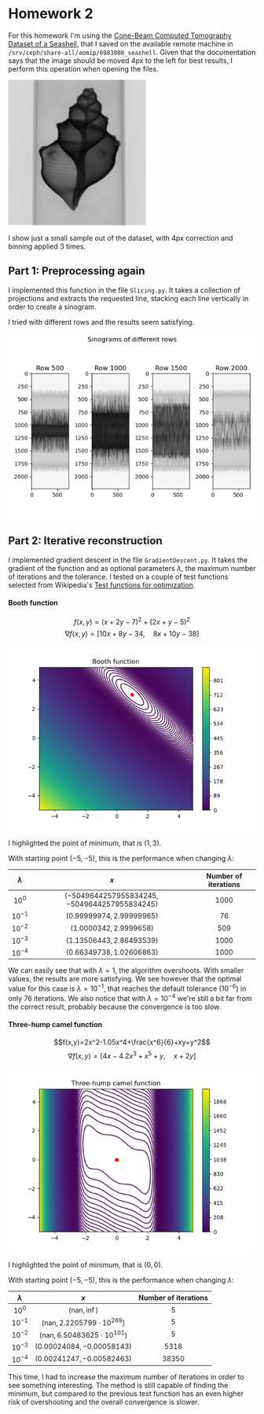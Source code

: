 # Homework 2

For this homework I'm using the [Cone-Beam Computed Tomography Dataset of a Seashell](https://zenodo.org/record/6983008), that I saved on the available remote machine in `/srv/ceph/share-all/aomip/6983008_seashell`. Given that the documentation says that the image should be moved 4px to the left for best results, I perform this operation when opening the files.

![Seashell example](seashell.png "Seashell example")

I show just a small sample out of the dataset, with 4px correction and binning applied 3 times.

## Part 1: Preprocessing again

I implemented this function in the file `Slicing.py`. It takes a collection of projections and extracts the requested line, stacking each line vertically in order to create a sinogram.

I tried with different rows and the results seem satisfying.

![Sinograms of different rows](sinogram.png "Sinograms of different rows")

## Part 2: Iterative reconstruction

I implemented gradient descent in the file `GradientDescent.py`. It takes the gradient of the function and as optional parameters $\lambda$, the maximum number of iterations and the tolerance. I tested on a couple of test functions selected from Wikipedia's [Test functions for optimization](https://en.wikipedia.org/wiki/Test_functions_for_optimization).

#### Booth function

$$ f(x,y)=(x+2y-7)^2+(2x+y-5)^2$$
$$\nabla f(x,y)=[10x+8y-34,\quad 8x+10y-38]$$

![Booth function](booth.png "Booth function")

I highlighted the point of minimum, that is $(1,3)$.

With starting point $(-5,-5)$, this is the performance when changing $\lambda$:

| $\lambda$  | $x$  | Number of iterations |
|:---:|:---:|:---:|
| $10^0$  | $(-5049644257955834245, -5049644257955834245)$  | $1000$ |
| $10^{-1}$  | $(0.99999974, 2.99999965)$  | $76$ |
| $10^{-2}$  | $(1.0000342, 2.9999658)$  | $509$ |
| $10^{-3}$  | $(1.13506443, 2.86493539)$  | $1000$ |
| $10^{-4}$  | $(0.66349738, 1.02606863)$  | $1000$ |

We can easily see that with $\lambda=1$, the algorithm overshoots. With smaller values, the results are more satisfying. We see however that the optimal value for this case is $\lambda=10^{-1}$, that reaches the default tolerance $(10^{-6})$ in only $76$ iterations. We also notice that with $\lambda=10^{-4}$ we're still a bit far from the correct result, probably because the convergence is too slow.

#### Three-hump camel function

$$f(x,y)=2x^2-1.05x^4+\frac{x^6}{6}+xy+y^2$$
$$\nabla f(x,y)=[4x-4.2x^3+x^5+y, \quad x+2y]$$

![Camel function](camel.png "Camel function")

I highlighted the point of minimum, that is $(0,0)$.

With starting point $(-5,-5)$, this is the performance when changing $\lambda$:

| $\lambda$  | $x$  | Number of iterations |
|:---:|:---:|:---:|
| $10^0$  | $(\text{nan}, \inf)$  | $5$ |
| $10^{-1}$  | $(\text{nan}, 2.2205799\cdot10^{269})$  | $5$ |
| $10^{-2}$  | $(\text{nan}, 6.50483625\cdot10^{101})$  | $5$ |
| $10^{-3}$  | $(0.00024084, -0.00058143)$  | $5318$ |
| $10^{-4}$  | $(0.00241247, -0.00582463)$  | $38350$ |

This time, I had to increase the maximum number of iterations in order to see something interesting. The method is still capable of finding the minimum, but compared to the previous test function has an even higher risk of overshooting and the overall convergence is slower.
